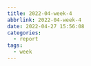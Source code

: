 ```yaml
---
title: 2022-04-week-4
abbrlink: 2022-04-week-4
date: 2022-04-27 15:56:08
categories:
  - report
tags:
  - week
---
```

